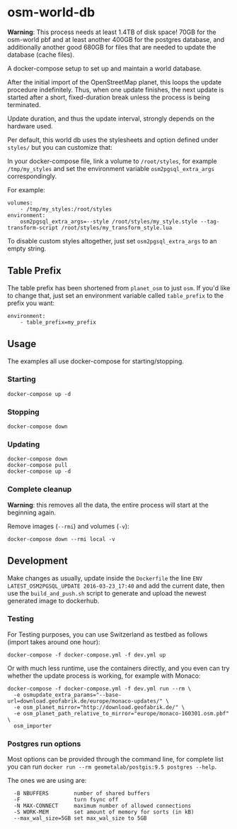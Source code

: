 # osm-world-db

**Warning**: This process needs at least 1.4TB of disk space!
70GB for the osm-world pbf and at least another 400GB for the
postgres database, and additionally another
good 680GB for files that are needed to update the database (cache files).

A docker-compose setup to set up and maintain a world database.

After the initial import of the OpenStreetMap planet, this loops the update procedure indefinitely.
Thus, when one update finishes, the next update is started after a short, fixed-duration break unless the process is being terminated.

Update duration, and thus the update interval, strongly depends on the hardware used.

Per default, this world db uses the stylesheets and option defined under `styles/`
but you can customize that:

In your docker-compose file, link a volume to `/root/styles`, for example `/tmp/my_styles` and set the
environment variable `osm2pgsql_extra_args` correspondingly. 

For example: 
```
volumes:
    - /tmp/my_styles:/root/styles
environment:
    osm2pgsql_extra_args=--style /root/styles/my_style.style --tag-transform-script /root/styles/my_transform_style.lua
```

To disable custom styles altogether, just set `osm2pgsql_extra_args` to an empty string.

## Table Prefix

The table prefix has been shortened from `planet_osm` to just `osm`. If
you'd like to change that, just set an environment variable called
`table_prefix` to the prefix you want:

```
environment:
    - table_prefix=my_prefix
```

## Usage

The examples all use docker-compose for starting/stopping.

### Starting

```
docker-compose up -d
```

### Stopping

```
docker-compose down
```

### Updating

```
docker-compose down
docker-compose pull
docker-compose up -d
```

### Complete cleanup

**Warning**: this removes all the data, the entire process
will start at the beginning again.

Remove images (`--rmi`) and volumes (`-v`):

```
docker-compose down --rmi local -v
```

## Development

Make changes as usually, update inside the `Dockerfile`
the line `ENV LATEST_OSM2PGSQL_UPDATE 2016-03-23_17:40` and
add the current date, then use the `build_and_push.sh` script to
generate and upload the newest generated image to dockerhub.

### Testing

For Testing purposes, you can use Switzerland as testbed as follows
(import takes around one hour):

```
docker-compose -f docker-compose.yml -f dev.yml up
```

Or with much less runtime, use the containers directly, and you even 
can try whether the update process is working, for example with Monaco:

```
docker-compose -f docker-compose.yml -f dev.yml run --rm \
  -e osmupdate_extra_params="--base-url=download.geofabrik.de/europe/monaco-updates/" \
  -e osm_planet_mirror="http://download.geofabrik.de/" \
  -e osm_planet_path_relative_to_mirror="europe/monaco-160301.osm.pbf" \
  osm_importer
```

### Postgres run options

Most options can be provided through the command line, for complete list
you can run `docker run --rm geometalab/postgis:9.5 postgres --help`.

The ones we are using are:

```
  -B NBUFFERS        number of shared buffers
  -F                 turn fsync off
  -N MAX-CONNECT     maximum number of allowed connections
  -S WORK-MEM        set amount of memory for sorts (in kB)
  --max_wal_size=5GB set max_wal_size to 5GB
```
